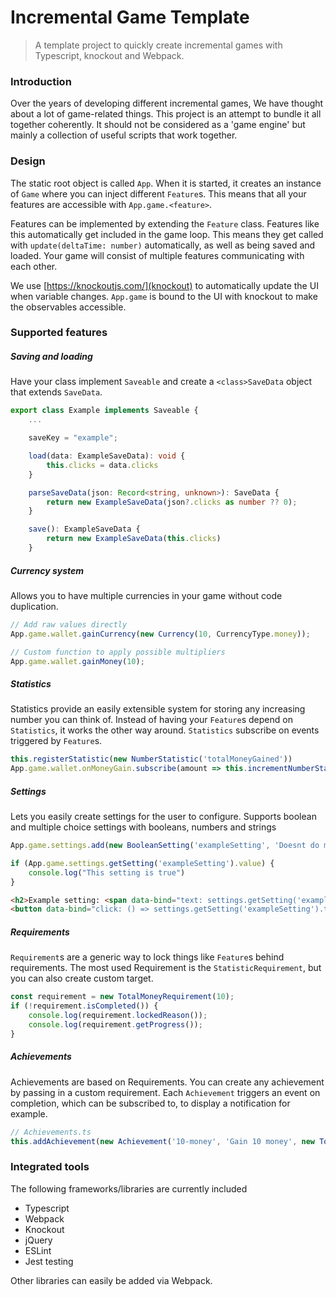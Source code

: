 # Incremental Game Template
> A template project to quickly create incremental games with Typescript, knockout and Webpack.

### Introduction
Over the years of developing different incremental games, We have thought about a lot of game-related things.
This project is an attempt to bundle it all together coherently.
It should not be considered as a 'game engine' but mainly a collection of useful scripts that work together.


### Design
The static root object is called `App`. When it is started, it creates an instance of `Game` where you can inject different `Feature`s.
This means that all your features are accessible with `App.game.<feature>`.

Features can be implemented by extending the `Feature` class. Features like this automatically get included in the game loop.
This means they get called with `update(deltaTime: number)` automatically, as well as being saved and loaded.
Your game will consist of multiple features communicating with each other.

We use [https://knockoutjs.com/](knockout) to automatically update the UI when variable changes.
`App.game` is bound to the UI with knockout to make the observables accessible.


### Supported features

##### Saving and loading
Have your class implement `Saveable` and create a `<class>SaveData` object that extends `SaveData`.

```ts
export class Example implements Saveable {
	...

	saveKey = "example";

	load(data: ExampleSaveData): void {
	    this.clicks = data.clicks
	}

	parseSaveData(json: Record<string, unknown>): SaveData {
	    return new ExampleSaveData(json?.clicks as number ?? 0);
	}

	save(): ExampleSaveData {
	    return new ExampleSaveData(this.clicks)
	}
```

##### Currency system
Allows you to have multiple currencies in your game without code duplication.

```ts
// Add raw values directly
App.game.wallet.gainCurrency(new Currency(10, CurrencyType.money));

// Custom function to apply possible multipliers
App.game.wallet.gainMoney(10);
```

##### Statistics
Statistics provide an easily extensible system for storing any increasing number you can think of.
Instead of having your `Feature`s depend on `Statistics`, it works the other way around.
`Statistics` subscribe on events triggered by `Feature`s.

```ts
this.registerStatistic(new NumberStatistic('totalMoneyGained'))
App.game.wallet.onMoneyGain.subscribe(amount => this.incrementNumberStatistic('totalMoneyGained', amount));
```

##### Settings
Lets you easily create settings for the user to configure. Supports boolean and multiple choice settings with booleans, numbers and strings

```ts
App.game.settings.add(new BooleanSetting('exampleSetting', 'Doesnt do much really', true));

if (App.game.settings.getSetting('exampleSetting').value) {
    console.log("This setting is true")
}
```

```html
<h2>Example setting: <span data-bind="text: settings.getSetting('exampleSetting').value"> </span>!</h2>
<button data-bind="click: () => settings.getSetting('exampleSetting').toggle()">Toggle setting</button>
```

##### Requirements
`Requirement`s are a generic way to lock things like `Feature`s behind requirements.
The most used Requirement is the `StatisticRequirement`, but you can also create custom target.

```ts
const requirement = new TotalMoneyRequirement(10);
if (!requirement.isCompleted()) {
    console.log(requirement.lockedReason());
    console.log(requirement.getProgress());
}
```

##### Achievements
Achievements are based on Requirements. You can create any achievement by passing in a custom requirement.
Each `Achievement` triggers an event on completion, which can be subscribed to, to display a notification for example.

```ts
// Achievements.ts
this.addAchievement(new Achievement('10-money', 'Gain 10 money', new TotalMoneyRequirement(10)))
```

### Integrated tools
The following frameworks/libraries are currently included
- Typescript
- Webpack
- Knockout
- jQuery
- ESLint
- Jest testing

Other libraries can easily be added via Webpack.
